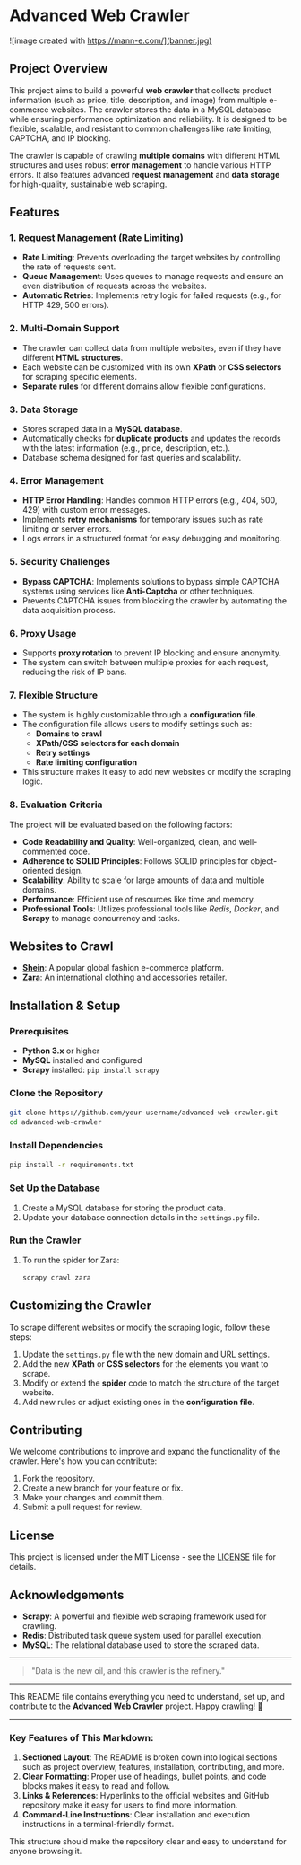 # Advanced Web Crawler

![image created with https://mann-e.com/](banner.jpg)

## Project Overview

This project aims to build a powerful **web crawler** that collects product information (such as price, title, description, and image) from multiple e-commerce websites. The crawler stores the data in a MySQL database while ensuring performance optimization and reliability. It is designed to be flexible, scalable, and resistant to common challenges like rate limiting, CAPTCHA, and IP blocking.

The crawler is capable of crawling **multiple domains** with different HTML structures and uses robust **error management** to handle various HTTP errors. It also features advanced **request management** and **data storage** for high-quality, sustainable web scraping.

## Features

### 1. Request Management (Rate Limiting)
   - **Rate Limiting**: Prevents overloading the target websites by controlling the rate of requests sent.
   - **Queue Management**: Uses queues to manage requests and ensure an even distribution of requests across the websites.
   - **Automatic Retries**: Implements retry logic for failed requests (e.g., for HTTP 429, 500 errors).
   
### 2. Multi-Domain Support
   - The crawler can collect data from multiple websites, even if they have different **HTML structures**.
   - Each website can be customized with its own **XPath** or **CSS selectors** for scraping specific elements.
   - **Separate rules** for different domains allow flexible configurations.

### 3. Data Storage
   - Stores scraped data in a **MySQL database**.
   - Automatically checks for **duplicate products** and updates the records with the latest information (e.g., price, description, etc.).
   - Database schema designed for fast queries and scalability.

### 4. Error Management
   - **HTTP Error Handling**: Handles common HTTP errors (e.g., 404, 500, 429) with custom error messages.
   - Implements **retry mechanisms** for temporary issues such as rate limiting or server errors.
   - Logs errors in a structured format for easy debugging and monitoring.

### 5. Security Challenges
   - **Bypass CAPTCHA**: Implements solutions to bypass simple CAPTCHA systems using services like **Anti-Captcha** or other techniques.
   - Prevents CAPTCHA issues from blocking the crawler by automating the data acquisition process.

### 6. Proxy Usage
   - Supports **proxy rotation** to prevent IP blocking and ensure anonymity.
   - The system can switch between multiple proxies for each request, reducing the risk of IP bans.

### 7. Flexible Structure
   - The system is highly customizable through a **configuration file**.
   - The configuration file allows users to modify settings such as:
     - **Domains to crawl**
     - **XPath/CSS selectors for each domain**
     - **Retry settings**
     - **Rate limiting configuration**
   - This structure makes it easy to add new websites or modify the scraping logic.

### 8. Evaluation Criteria
   The project will be evaluated based on the following factors:
   - **Code Readability and Quality**: Well-organized, clean, and well-commented code.
   - **Adherence to SOLID Principles**: Follows SOLID principles for object-oriented design.
   - **Scalability**: Ability to scale for large amounts of data and multiple domains.
   - **Performance**: Efficient use of resources like time and memory.
   - **Professional Tools**: Utilizes professional tools like *Redis*, *Docker*, and **Scrapy** to manage concurrency and tasks.

## Websites to Crawl

- **[Shein](https://www.shein.com)**: A popular global fashion e-commerce platform.
- **[Zara](https://www.zara.com)**: An international clothing and accessories retailer.

## Installation & Setup

### Prerequisites

- **Python 3.x** or higher
- **MySQL** installed and configured
- **Scrapy** installed: `pip install scrapy`


### Clone the Repository

```bash
git clone https://github.com/your-username/advanced-web-crawler.git
cd advanced-web-crawler
```

### Install Dependencies

```bash
pip install -r requirements.txt
```

### Set Up the Database

1. Create a MySQL database for storing the product data.
2. Update your database connection details in the `settings.py` file.

### Run the Crawler

1. To run the spider for Zara:

   ```bash
   scrapy crawl zara
   ```


## Customizing the Crawler

To scrape different websites or modify the scraping logic, follow these steps:

1. Update the `settings.py` file with the new domain and URL settings.
2. Add the new **XPath** or **CSS selectors** for the elements you want to scrape.
3. Modify or extend the **spider** code to match the structure of the target website.
4. Add new rules or adjust existing ones in the **configuration file**.

## Contributing

We welcome contributions to improve and expand the functionality of the crawler. Here's how you can contribute:

1. Fork the repository.
2. Create a new branch for your feature or fix.
3. Make your changes and commit them.
4. Submit a pull request for review.

## License

This project is licensed under the MIT License - see the [LICENSE](LICENSE) file for details.

## Acknowledgements

- **Scrapy**: A powerful and flexible web scraping framework used for crawling.
- **Redis**: Distributed task queue system used for parallel execution.
- **MySQL**: The relational database used to store the scraped data.

---

> "Data is the new oil, and this crawler is the refinery."

---

This README file contains everything you need to understand, set up, and contribute to the **Advanced Web Crawler** project. Happy crawling! 🚀


---

### Key Features of This Markdown:

1. **Sectioned Layout**: The README is broken down into logical sections such as project overview, features, installation, contributing, and more.
2. **Clear Formatting**: Proper use of headings, bullet points, and code blocks makes it easy to read and follow.
3. **Links & References**: Hyperlinks to the official websites and GitHub repository make it easy for users to find more information.
4. **Command-Line Instructions**: Clear installation and execution instructions in a terminal-friendly format.

This structure should make the repository clear and easy to understand for anyone browsing it.
